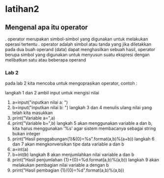 # latihan2

## Mengenal apa itu operator 
. operator merupakan simbol-simbol yang digunakan untuk melakukan operasi tertentu
. operator adalah simbol atau tanda yang jika diletakkan pada dua buah operand (data) dapat menghasilkan sebuah hasil, operator berupa simbol yang digunakan untuk menyusun suatu ekspresi dengan melibatkan satu atau beberapa operand

### Lab 2
pada lab 2 kita mencoba untuk mengoprasikan operator, contoh :

langkah 1 dan 2 ambil input untuk mengisi nilai
1. a=input("inputkan nilai a: ")
2. b=input("inputkan nilai b: ") 
langkah 3 dan 4 menulis ulang nilai yang telah kita masukkan 
3. print("Variable a=",a)
4. print("Variable b=",b)
langkah 5 akan menggunakan variable a dan b, kita harus menggunakan '%s' agar sistem membacanya sebagai string bukan integer
5. print("Hasil penggabungan{1}&{0}=%s".format(a,b)%(a+b))
langkah 6 dan 7 akan mengkonversikan tipe data variable a dan b 
6. a=int(a)
7. b=int(b)
langkah 8 akan menjumlahkan nilai variable a dan b 
8. print("Hasil penjumlahan {1}+{0}=%d.format(a,b)%(a,b))
langkah 9 akan melakukan pembagian nilai variable a dengan b 
9. print("Hasil pembagian {1}/{0}=%d".format(a,b)%(a,b)) 
